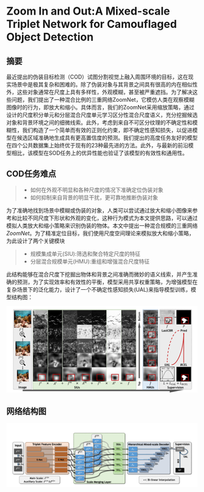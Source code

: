 # Zoom In and Out:A Mixed-scale Triplet Network for Camouflaged Object Detection

## 摘要 

最近提出的伪装目标检测（COD）试图分割视觉上融入周围环境的目标，这在现实场景中是极其复杂和困难的。除了伪装对象与其背景之间具有很高的内在相似性外，这些对象通常在尺度上具有多样性，外观模糊，甚至被严重遮挡。为了解决这些问题，我们提出了一种混合比例的三重网络ZoomNet，它模仿人类在观察模糊图像时的行为，即放大和缩小。具体而言，我们的ZoomNet采用缩放策略，通过设计的尺度积分单元和分层混合尺度单元学习区分性混合尺度语义，充分挖掘候选对象和背景环境之间的细微线索。此外，考虑到来自不可区分纹理的不确定性和模糊性，我们构造了一个简单而有效的正则化约束，即不确定性感知损失，以促进模型在候选区域准确地生成具有更高置信度的预测。我们提出的高度任务友好的模型在四个公共数据集上始终优于现有的23种最先进的方法。此外，与最新的前沿模型相比，该模型在SOD任务上的优异性能也验证了该模型的有效性和通用性。

## COD任务难点
> - 如何在外观不明显和各种尺度的情况下准确定位伪装对象
> - 如何抑制来自背景的明显干扰，更可靠地推断伪装对象

为了准确地找到场景中模糊或伪装的对象，人类可以尝试通过放大和缩小图像来参考和比较不同尺度下形状和外观的变化，这种行为模式为本文提供思路，可以通过模拟人类放大和缩小策略来识别伪装的物体。本文中提出一种混合规模的三重网络$ZoomNet$。为了精准定位目标，我们使用尺度空间理论来模拟放大和缩小策略，为此设计了两个关键模块
>- 规模集成单元(SIU):筛选和聚合特定尺度的特征
>- 分层混合规模单元(HMU):重组和增强混合尺度特征

此结构能够在混合尺度下挖掘出物体和背景之间准确而微妙的语义线索，并产生准确的预测，为了实现效率和有效性的平衡，模型采用共享权重策略，为增强模型在复杂场景下的泛化能力，设计了一个不确定性感知损失(UAL)来指导模型训练，模型结构图：

<div align="center"><img src=".\image\ZoomNet可视化.PNG"></div>

## 网络结构图
<div align="center"><img src=".\image\ZoomNet.png"></div>